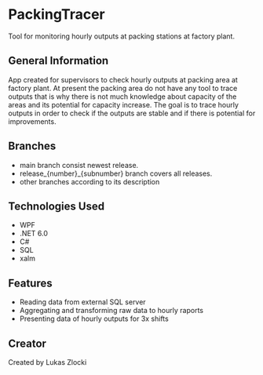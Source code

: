 # PackingTracer

Tool for  monitoring hourly outputs at packing stations at factory plant. 


## General Information

App created for supervisors to check hourly outputs at packing area at factory plant.
At present the packing area do not have any tool to trace outputs that is why there is not much knowledge about capacity of the areas 
and its potential for capacity increase.
The goal is to trace hourly outputs in order to check if the outputs are stable and if there is potential for improvements.


## Branches

* main branch consist newest release.
* release_{number}_{subnumber} branch covers all releases.
* other branches according to its description


## Technologies Used

* WPF
* .NET 6.0
* C#
* SQL
* xalm


## Features

* Reading data from external SQL server
* Aggregating and transforming raw data to hourly raports
* Presenting data of hourly outputs for 3x shifts


## Creator

Created by Lukas Zlocki  
